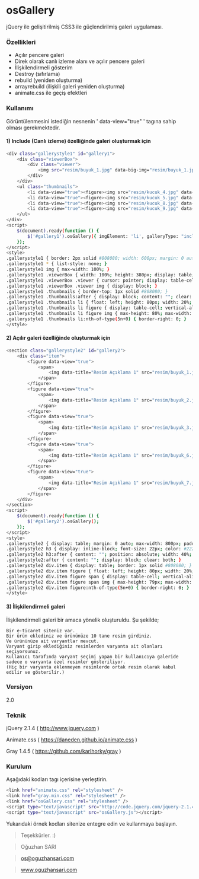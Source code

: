 # osGallery

jQuery ile gelişitirilmiş CSS3 ile güçlendirilmiş galeri uygulaması.

### Özellikleri
  - Açılır pencere galeri
  - Direk olarak canlı izleme alanı ve açılır pencere galeri
  - İlişkilendirmeli gösterim
  - Destroy (sıfırlama)
  - rebuild (yeniden oluşturma)
  - arrayrebuild (ilişkili galeri yeniden oluşturma)
  - animate.css ile geçiş efektleri

### Kullanımı
Görüntülenmesini istediğin nesnenin ' data-view="true" ' tagına sahip olması gerekmektedir.

#### 1) Include (Canlı izleme) özelliğinde galeri oluşturmak için
```sh
<div class="gallerystyle1" id="gallery1">
    <div class="viewerBox">
        <div class="viewer">
            <img src="resim/buyuk_1.jpg" data-big-img="resim/buyuk_1.jpg" />
        </div>
    </div>
    <ul class="thumbnails">
        <li data-view="true"><figure><img src="resim/kucuk_4.jpg" data-big-img="resim/buyuk_4.jpg" /></figure></li>
        <li data-view="true"><figure><img src="resim/kucuk_5.jpg" data-big-img="resim/buyuk_5.jpg" /></figure></li>
        <li data-view="true"><figure><img src="resim/kucuk_8.jpg" data-big-img="resim/buyuk_8.jpg" /></figure></li>
        <li data-view="true"><figure><img src="resim/kucuk_9.jpg" data-big-img="resim/buyuk_9.jpg" /></figure></li>
    </ul>
</div>
<script>
    $(document).ready(function () {
        $('#gallery1').osGallery({ imgElement: 'li', galleryType: "include" });
    });
</script>
<style>
.gallerystyle1 { border: 2px solid #808080; width: 600px; margin: 0 auto; margin-top: 20px; }
.gallerystyle1 * { list-style: none; }
.gallerystyle1 img { max-width: 100%; }
.gallerystyle1 .viewerBox { width: 100%; height: 380px; display: table; }
.gallerystyle1 .viewerBox .viewer { cursor: pointer; display: table-cell; vertical-align: middle; }
.gallerystyle1 .viewerBox .viewer img { display: block; }
.gallerystyle1 .thumbnails { border-top: 1px solid #808080; }
.gallerystyle1 .thumbnails:after { display: block; content: ""; clear: both; }
.gallerystyle1 .thumbnails li { float: left; height: 80px; width: 20%; box-sizing: border-box; display: table; border-right: 1px solid #808080; border-bottom: 1px solid #808080; }
.gallerystyle1 .thumbnails li figure { display: table-cell; vertical-align: middle; text-align: center; }
.gallerystyle1 .thumbnails li figure img { max-height: 80%; max-width: 80%; margin: 0 auto; }
.gallerystyle1 .thumbnails li:nth-of-type(5n+0) { border-right: 0; }
</style>
```

#### 2) Açılır galeri özelliğinde oluşturmak için
```sh
<section class="gallerystyle2" id="gallery2">
    <div class="item">
        <figure data-view="true">
            <span>
                <img data-title="Resim Açıklama 1" src="resim/buyuk_1.jpg" data-big-img="resim/buyuk_1.jpg" class="grayscale grayscale-fade" />
            </span>
        </figure>
        <figure data-view="true">
            <span>
                <img data-title="Resim Açıklama 1" src="resim/buyuk_2.jpg" data-big-img="resim/buyuk_2.jpg" class="grayscale grayscale-fade" />
            </span>
        </figure>
        <figure data-view="true">
            <span>
                <img data-title="Resim Açıklama 1" src="resim/buyuk_3.jpg" data-big-img="resim/buyuk_3.jpg" class="grayscale grayscale-fade" />
            </span>
        </figure>
        <figure data-view="true">
            <span>
                <img data-title="Resim Açıklama 1" src="resim/buyuk_6.jpg" data-big-img="resim/buyuk_6.jpg" class="grayscale grayscale-fade" />
            </span>
        </figure>
        <figure data-view="true">
            <span>
                <img data-title="Resim Açıklama 1" src="resim/buyuk_7.jpg" data-big-img="resim/buyuk_7.jpg" class="grayscale grayscale-fade" />
            </span>
        </figure>
	</div>
</section>
<script>
    $(document).ready(function () {
        $('#gallery2').osGallery();
    });
</script>
<style>
.gallerystyle2 { display: table; margin: 0 auto; max-width: 800px; padding-top: 20px; }
.gallerystyle2 h3 { display: inline-block; font-size: 22px; color: #222222; text-shadow: 1px 1px #fff; padding: 10px; padding-left: 0; padding-bottom: 20px; position: relative; }
.gallerystyle2 h3:after { content: ""; position: absolute; width: 40%; bottom: 14px; left: 0; background-color: #222222; height: 2px; }
.gallerystyle2:after { content: ""; display: block; clear: both; }
.gallerystyle2 div.item { display: table; border: 1px solid #808080; }
.gallerystyle2 div.item figure { float: left; height: 80px; width: 20%; box-sizing: border-box; display: table; border-right: 1px solid #808080; border-bottom: 1px solid #808080; }
.gallerystyle2 div.item figure span { display: table-cell; vertical-align: middle; text-align: center; }
.gallerystyle2 div.item figure span img { max-height: 79px; max-width: 100%; margin: 0 auto; }
.gallerystyle2 div.item figure:nth-of-type(5n+0) { border-right: 0; }
</style>
```

#### 3) İlişkilendirmeli galeri
İlişkilendirmeli galeri bir amaca yönelik oluşturuldu.
Şu şekilde;
    
    Bir e-ticaret siteniz var.
    Bir ürün eklediniz ve ürününüze 10 tane resim girdiniz.
    Ve ürününüze ait varyantlar mevcut.
    Varyant girip eklediğiniz resimlerden varyanta ait olanları seçiyorsunuz.
    Kullanıcı tarafında varyant seçimi yapan bir kullanıcıya galeride sadece o varyanta özel resimler gösteriliyor.
    (Hiç bir varyanta eklenmeyen resimlerde ortak resim olarak kabul edilir ve gösterilir.)
    
### Versiyon
2.0

### Teknik

jQuery 2.1.4 ( http://www.jquery.com )

Animate.css ( https://daneden.github.io/animate.css )

Gray 1.4.5 ( https://github.com/karlhorky/gray )

### Kurulum

Aşağıdaki kodları <head> tagı içerisine yerleştirin.

```sh
<link href="animate.css" rel="stylesheet" />
<link href="gray.min.css" rel="stylesheet" />
<link href="osGallery.css" rel="stylesheet" />
<script type="text/javascript" src="http://code.jquery.com/jquery-2.1.4.min.js"></script>
<script type="text/javascript" src="osGallery.js"></script>
```

Yukarıdaki örnek kodları sitenize entegre edin ve kullanmaya başlayın.

> Teşekkürler. :)

> Oğuzhan SARI

> os@oguzhansari.com

> www.oguzhansari.com
